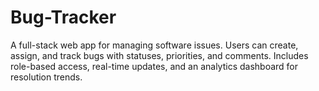 # Bug-Tracker
A full-stack web app for managing software issues. Users can create, assign, and track bugs with statuses, priorities, and comments. Includes role-based access, real-time updates, and an analytics dashboard for resolution trends.

